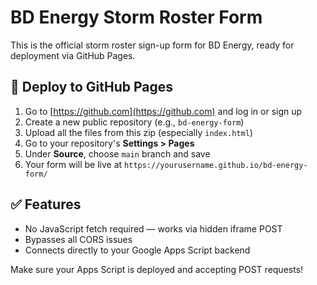 
# BD Energy Storm Roster Form

This is the official storm roster sign-up form for BD Energy, ready for deployment via GitHub Pages.

## 🚀 Deploy to GitHub Pages

1. Go to [https://github.com](https://github.com) and log in or sign up
2. Create a new public repository (e.g., `bd-energy-form`)
3. Upload all the files from this zip (especially `index.html`)
4. Go to your repository's **Settings > Pages**
5. Under **Source**, choose `main` branch and save
6. Your form will be live at `https://yourusername.github.io/bd-energy-form/`

## ✅ Features
- No JavaScript fetch required — works via hidden iframe POST
- Bypasses all CORS issues
- Connects directly to your Google Apps Script backend

Make sure your Apps Script is deployed and accepting POST requests!
